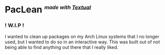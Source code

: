 # PacLean <sup><sub><sup>*made with [Textual](https://textual.textualize.io/)*</sup></sub></sup>

### ! W.I.P !

I wanted to clean up packages on my Arch Linux systems that I no longer used, but I wanted to do so in an interactive way. This was built out of not being able to find anything out there that I really liked.
